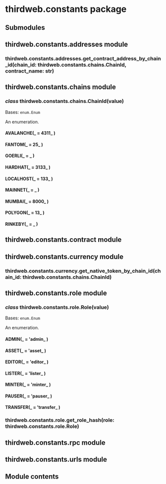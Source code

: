 # thirdweb.constants package

## Submodules

## thirdweb.constants.addresses module


### thirdweb.constants.addresses.get_contract_address_by_chain_id(chain_id: thirdweb.constants.chains.ChainId, contract_name: str)
## thirdweb.constants.chains module


### _class_ thirdweb.constants.chains.ChainId(value)
Bases: `enum.Enum`

An enumeration.


#### AVALANCHE(_ = 4311_ )

#### FANTOM(_ = 25_ )

#### GOERLI(_ = _ )

#### HARDHAT(_ = 3133_ )

#### LOCALHOST(_ = 133_ )

#### MAINNET(_ = _ )

#### MUMBAI(_ = 8000_ )

#### POLYGON(_ = 13_ )

#### RINKEBY(_ = _ )
## thirdweb.constants.contract module

## thirdweb.constants.currency module


### thirdweb.constants.currency.get_native_token_by_chain_id(chain_id: thirdweb.constants.chains.ChainId)
## thirdweb.constants.role module


### _class_ thirdweb.constants.role.Role(value)
Bases: `enum.Enum`

An enumeration.


#### ADMIN(_ = 'admin_ )

#### ASSET(_ = 'asset_ )

#### EDITOR(_ = 'editor_ )

#### LISTER(_ = 'lister_ )

#### MINTER(_ = 'minter_ )

#### PAUSER(_ = 'pauser_ )

#### TRANSFER(_ = 'transfer_ )

### thirdweb.constants.role.get_role_hash(role: thirdweb.constants.role.Role)
## thirdweb.constants.rpc module

## thirdweb.constants.urls module

## Module contents
